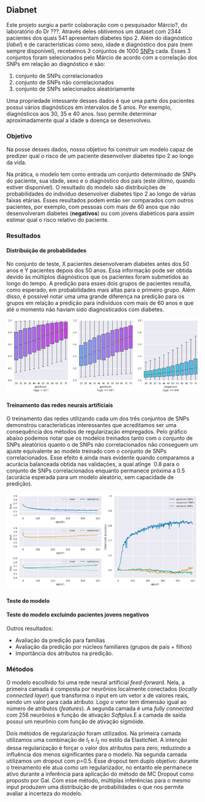 ## Diabnet

Este projeto surgiu a partir colaboração com o pesquisador Márcio?, do laboratório do Dr ???. Através deles obtivemos um dataset com 2344 pacientes dos quais 541 apresentam diabetes tipo 2. Além do diagnóstico (_label_) e de características como sexo, idade e diagnóstico dos pais (nem sempre disponível), recebemos 3 conjuntos de 1000 [SNPs](https://pt.wikipedia.org/wiki/Polimorfismo_de_nucleot%C3%ADdeo_%C3%BAnico) cada. Esses 3 conjuntos foram selecionados pelo Márcio de acordo com a correlação dos SNPs em relação ao diagnóstico e são:

1. conjunto de SNPs correlacionados
2. conjunto de SNPs não correlacionados
3. conjunto de SNPs selecionados aleatóriamente

Uma propriedade intessante desses dados é que uma parte dos pacientes possui vários diagnósticos em intervalos de 5 anos. Por exemplo, diagnósticos aos 30, 35 e 40 anos. Isso permite determinar aproximadamente qual a idade a doença se desenvolveu.

### Objetivo

Na posse desses dados, nosso objetivo foi construir um modelo capaz de predizer qual o risco de um paciente desenvolver diabetes tipo 2 ao longo da vida. 

Na prática, o modelo tem como entrada um conjunto determinado de SNPs do paciente, sua idade, sexo e o diagnóstico dos pais (este último, quando estiver disponível). O resultado do modelo são distribuições de probabilidades do indivíduo desenvolver diabetes tipo 2 ao longo de várias faixas etárias. Esses resultados podem então ser comparados com outros pacientes, por exemplo, com pessoas com mais de 60 anos que não desenvolveram diabetes (**negativos**) ou com jovens diabéticos para assim estimar qual o risco relativo do paciente.

### Resultados

#### Distribuição de probabilidades

No conjunto de teste, X pacientes desenvolveram diabetes antes dos 50 anos e Y pacientes depois dos 50 anos. Essa informação pode ser obtida devido às múltiplos diagnósticos que os pacientes foram submetidos ao longo do tempo. A predição para esses dois grupos de pacientes resulta, como esperado, em probabilidades mais altas para o primeiro grupo. Além disso, é possível notar uma uma grande diferença na predição para os grupos em relação a predição para indivíduos com mais de 60 anos e que até o momento não haviam sido diagnosticados com diabetes. 

![distribuicao](images/distribution_first_positives.png)

#### Treinamento das redes neurais artificiais

O treinamento das redes utilizando cada um dos três conjuntos de SNPs demonstrou características interessantes que acreditamos ser uma consequência dos métodos de regularização empregados. Pelo gráfico abaixo podemos notar que os modelos treinados tanto com o conjunto de SNPs aleatórios quanto o de SNPs não correlacionados não conseguem um ajuste equivalente ao modelo treinado com o conjunto de SNPs correlacionados. Esse efeito é ainda mais evidente quando comparamos a acurácia balanceada obtida nas validações, a qual atinge $~0.8$ para o conjunto de SNPs correlacionados enquanto permanece próxima a $0.5$ (acurácia esperada para um modelo aleatório, sem capacidade de predição).

![treinamento](images/training_results.png)

#### Teste do modelo

#### Teste do modelo excluindo pacientes jovens negativos

Outros resultados:

- Avaliação da predição para famílias
- Avaliação da predição por núcleos familiares (grupos de pais + filhos)
- Importância dos atributos na predição.

### Métodos

O modelo escolhido foi uma rede neural artificial _feed-forward_. Nela, a primeira camada é composta por neurônios localmente conectados (_locally connected layer_) que transforma o input em um vetor  $x$ de valores reais, sendo um valor para cada atributo. Logo o vetor tem dimensão igual ao número de atributos (_features_). A segunda camada é uma _fully connected_ com 256 neurônios e função de ativação _Softplus_.E a camada de saída possui um neurônio com função de ativação sigmóide.

Dois métodos de regularização foram utilizados. Na primeira camada utilizamos uma combinação de $l_1$ e $l_2$ no estilo da ElasticNet. A intenção dessa regularização é forçar o valor dos atributos para zero, reduzindo a influência dos menos significantes para o modelo. Na segunda camada utilizamos um dropout com p=0.5. Esse dropout tem duplo objetivo: durante o treinamento ele atua como um regularizador, no entanto ele permanece ativo durante a inferência para aplicação do método de MC Dropout como proposto por Gal. Com esse método, múltiplas inferências para o mesmo input produzem uma distribuição de probabilidades o que nos permite avaliar a incerteza do modelo.
